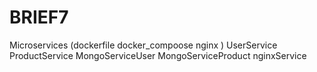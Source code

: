 # BRIEF7
Microservices (dockerfile docker_compoose  nginx )
UserService
ProductService
MongoServiceUser
MongoServiceProduct
nginxService
